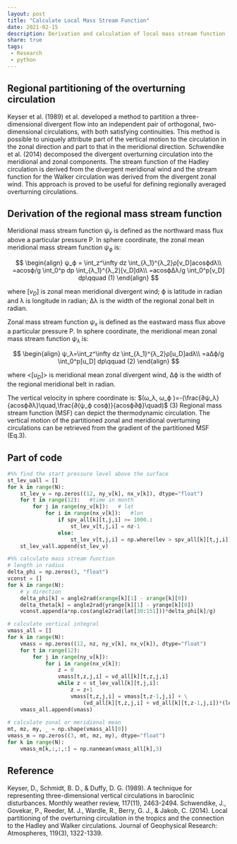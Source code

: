 ```yaml
---
layout: post
title: "Calculate Local Mass Stream Function"
date: 2021-02-15
description: Derivation and calculation of local mass stream function
share: true
tags:
 - Research
 - python
---
```


## Regional partitioning of the overturning circulation

Keyser et al. (1989) et al. developed a method to partition a three-dimensional divergent flow into an independent pair of orthogonal, two-dimensional circulations, with both satisfying continuities. This method is possible to uniquely attribute part of the vertical motion to the circulation in the zonal direction and part to that in the meridional direction. Schwendike et al. (2014) decomposed the divergent overturning circulation into the meridional and zonal components. The stream function of the Hadley circulation is derived from the divergent meridional wind and the stream function for the Walker circulation was derived from the divergent zonal wind. This approach is proved to be useful for defining regionally averaged overturning circulations.

## Derivation of the regional mass stream function
Meridional mass stream function $ψ_y$ is defined as the northward mass flux above a particular pressure P. In sphere coordinate, the zonal mean meridional mass stream function $ψ_ϕ$ is:

$$
\begin{align}
ψ_ϕ = \int_z^\infty dz \int_{λ_1}^{λ_2}ρ[v_D]acosϕdλ\\
=acosϕ/g \int_0^p dp \int_{λ_1}^{λ_2}[v_D]dλ\\
=acosϕ∆λ/g \int_0^p[v_D] dp\qquad     (1)
\end{align}
$$     

where [$v_D$] is zonal mean meridional divergent wind; ϕ is latitude in radian and λ is longitude in radian; ∆λ is the width of the regional zonal belt in radian.

Zonal mass stream function $ψ_x$ is defined as the eastward mass flux above a particular pressure P. In sphere coordinate, the meridional mean zonal mass stream function $ψ_λ$ is:

$$
\begin{align}
ψ_λ=\int_z^\infty dz \int_{λ_1}^{λ_2}ρ[u_D]adλ\\
=a∆ϕ/g \int_0^p[u_D] dp\qquad      (2)
\end{align}
$$    

where <[$u_D$]> is meridional mean zonal divergent wind, ∆ϕ is the width of the regional meridional belt in radian.

The vertical velocity in sphere coordinate is:
$(ω_λ, ω_ϕ )=-(\frac{∂ψ_λ}{acosϕ∂λ}\quad,\frac{∂(ψ_ϕ cosϕ)}{acosϕ∂ϕ}\quad)$   (3)
Regional mass stream function (MSF) can depict the thermodynamic circulation. The vertical motion of the partitioned zonal and meridional overturning circulations can be retrieved from the gradient of the partitioned MSF (Eq.3).   

## Part of code
```python
#%% find the start pressure level above the surface
st_lev_uall = []
for k in range(N):
    st_lev_v = np.zeros((12, ny_v[k], nx_v[k]), dtype="float")
    for t in range(12):   #time in month
        for j in range(ny_v[k]):   # lat
            for i in range(nx_v[k]):   #lon
                if spv_all[k][t,j,i] >= 1000.:
                    st_lev_v[t,j,i] = nz-1
                else:    
                    st_lev_v[t,j,i] = np.where(lev > spv_all[k][t,j,i])[0][0]-1      
    st_lev_vall.append(st_lev_v)       

#%% calculate mass stream function   
# length in radius
delta_phi = np.zeros(3, "float")
vconst = []
for k in range(N):
    # y direction
    delta_phi[k] = angle2rad(xrange[k][1] - xrange[k][0])
    delta_theta[k] = angle2rad(yrange[k][1] - yrange[k][0])
    vconst.append(a*np.cos(angle2rad(lat[30:151]))*delta_phi[k]/g)

# calculate vertical integral       
vmass_all = []
for k in range(N):
    vmass = np.zeros((12, nz, ny_v[k], nx_v[k]), dtype="float")
    for t in range(12):
        for j in range(ny_v[k]):
            for i in range(nx_v[k]):
                z = 0
                vmass[t,z,j,i] = vd_all[k][t,z,j,i]
                while z < st_lev_vall[k][t,j,i]:
                    z = z+1
                    vmass[t,z,j,i] = vmass[t,z-1,j,i] + \
                        (vd_all[k][t,z,j,i] + vd_all[k][t,z-1,j,i])*(lev[z]-lev[z-1])*100./2                                  
    vmass_all.append(vmass)                    
    
# calculate zonal or meridional mean
mt, mz, my, _ = np.shape(vmass_all[0])   
vmass_m = np.zeros((3, mt, mz, my), dtype="float")
for k in range(N):
    vmass_m[k,:,:,:] = np.nanmean(vmass_all[k],3)
```        

## Reference
Keyser, D., Schmidt, B. D., & Duffy, D. G. (1989). A technique for representing three-dimensional vertical circulations in baroclinic disturbances. Monthly weather review, 117(11), 2463-2494.
Schwendike, J., Govekar, P., Reeder, M. J., Wardle, R., Berry, G. J., & Jakob, C. (2014). Local partitioning of the overturning circulation in the tropics and the connection to the Hadley and Walker circulations. Journal of Geophysical Research: Atmospheres, 119(3), 1322-1339.